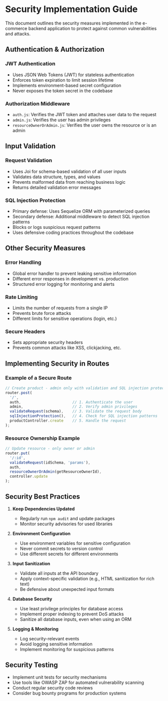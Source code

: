 # Security Implementation Guide

This document outlines the security measures implemented in the e-commerce backend application to protect against common vulnerabilities and attacks.

## Authentication & Authorization

### JWT Authentication
- Uses JSON Web Tokens (JWT) for stateless authentication
- Enforces token expiration to limit session lifetime
- Implements environment-based secret configuration
- Never exposes the token secret in the codebase

### Authorization Middleware
- `auth.js`: Verifies the JWT token and attaches user data to the request
- `admin.js`: Verifies the user has admin privileges
- `resourceOwnerOrAdmin.js`: Verifies the user owns the resource or is an admin

## Input Validation

### Request Validation
- Uses Joi for schema-based validation of all user inputs
- Validates data structure, types, and values
- Prevents malformed data from reaching business logic
- Returns detailed validation error messages

### SQL Injection Protection
- Primary defense: Uses Sequelize ORM with parameterized queries
- Secondary defense: Additional middleware to detect SQL injection patterns
- Blocks or logs suspicious request patterns
- Uses defensive coding practices throughout the codebase

## Other Security Measures

### Error Handling
- Global error handler to prevent leaking sensitive information
- Different error responses in development vs. production
- Structured error logging for monitoring and alerts

### Rate Limiting
- Limits the number of requests from a single IP
- Prevents brute force attacks
- Different limits for sensitive operations (login, etc.)

### Secure Headers
- Sets appropriate security headers
- Prevents common attacks like XSS, clickjacking, etc.

## Implementing Security in Routes

### Example of a Secure Route

```javascript
// Create product - admin only with validation and SQL injection protection
router.post(
  '/',
  auth,                       // 1. Authenticate the user
  admin,                      // 2. Verify admin privileges
  validateRequest(schema),    // 3. Validate the request body
  sqlInjectionProtection(),   // 4. Check for SQL injection patterns
  productController.create    // 5. Handle the request
);
```

### Resource Ownership Example

```javascript
// Update resource - only owner or admin
router.put(
  '/:id',
  validateRequest(idSchema, 'params'),
  auth,
  resourceOwnerOrAdmin(getResourceOwnerId),
  controller.update
);
```

## Security Best Practices

1. **Keep Dependencies Updated**
   - Regularly run `npm audit` and update packages
   - Monitor security advisories for used libraries

2. **Environment Configuration**
   - Use environment variables for sensitive configuration
   - Never commit secrets to version control
   - Use different secrets for different environments

3. **Input Sanitization**
   - Validate all inputs at the API boundary
   - Apply context-specific validation (e.g., HTML sanitization for rich text)
   - Be defensive about unexpected input formats

4. **Database Security**
   - Use least privilege principles for database access
   - Implement proper indexing to prevent DoS attacks
   - Sanitize all database inputs, even when using an ORM

5. **Logging & Monitoring**
   - Log security-relevant events
   - Avoid logging sensitive information
   - Implement monitoring for suspicious patterns

## Security Testing

- Implement unit tests for security mechanisms
- Use tools like OWASP ZAP for automated vulnerability scanning
- Conduct regular security code reviews
- Consider bug bounty programs for production systems 